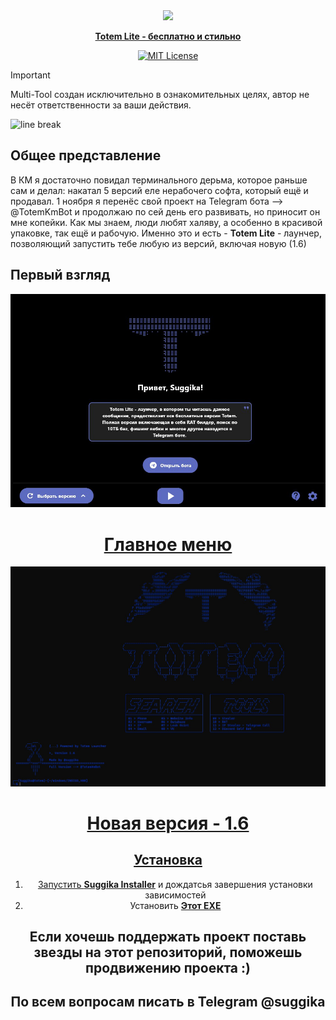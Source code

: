 
<div align="center">
<a href="https://github.com/eli64s/readme-ai">
    <img
      src="https://github.com/Suggika/Totem/blob/c202f05b97acbe5359f92e62811295cb5b0003f1/img/logo" 
  </a>

<p align="center">
  <b>Totem Lite - бесплатно и стильно</b>
</p>
<p align="center">
<a href="https://opensource.org/license/mit/">
    <img src="https://img.shields.io/github/license/eli64s/readme-ai?logo=opensourceinitiative&logoColor=white&label=License&color=36454F" alt="MIT License">
  </a>

</p>
</div>

> [!IMPORTANT]
> Multi-Tool создан исключительно в ознакомительных целях, автор не несёт ответственности за ваши действия.
<img src="https://raw.githubusercontent.com/eli64s/readme-ai/eb2a0b4778c633911303f3c00f87874f398b5180/docs/docs/assets/svg/line-gradient.svg" alt="line break" width="100%" height="3px">

## Общее представление
В КМ я достаточно повидал терминального дерьма, которое раньше сам и делал: накатал 5 версий еле нерабочего софта, который ещё и продавал. 
1 ноября я перенёс свой проект на Telegram бота --> @TotemKmBot и продолжаю по сей день его развивать, но приносит он мне копейки. Как мы знаем, люди любят халяву, а особенно в красивой упаковке, так ещё и рабочую. 
Именно это и есть - **Totem Lite** - лаунчер, позволяющий запустить тебе любую из версий, включая новую (1.6)
## Первый взгляд
<div align="center">
<a href="https://github.com/eli64s/readme-ai">
    <img
      src="https://github.com/Suggika/Totem/blob/b4ee02c70241f8e47fc602d1191e7c46ccf05c7e/img/Untitled2.jpg" 
  </a>


# **Главное меню**
<div align="center">
<a href="https://github.com/eli64s/readme-ai">
    <img
      src="https://github.com/Suggika/Totem/blob/b4ee02c70241f8e47fc602d1191e7c46ccf05c7e/img/Untitled.jpg" 
  </a>


 # **Новая версия - 1.6**


## **Установка**
1. Запустить [**Suggika Installer**](https://github.com/Suggika/Suggika-Installer) и дождатсья завершения установки зависимостей
2. Установить [**Этот EXE**](https://www.mediafire.com/file/u2zx9mq3i0ir8lt/launcher.exe/file)

## **Если хочешь поддержать проект поставь звезды на этот репозиторий, поможешь продвижению проекта :)**
## По всем вопросам писать в Telegram @suggika
